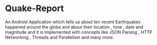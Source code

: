 # Quake-Report
An Android Application which tells us about ten recent Earthquakes happened around the
globe and about their location , time , date and magnitude and it is implemented with
concepts like JSON Parsing , HTTP Networking , Threads and Parallelism and many more.
